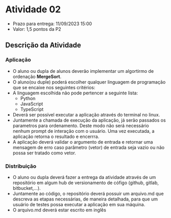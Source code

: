 # Atividade 02

- Prazo para entrega: 11/09/2023 15:00
- Valor: 1,5 pontos da P2

## Descrição da Atividade
### Aplicação
- O aluno ou dupla de alunos deverão implementar um algortirmo de ordenação __MergeSort__.  
- O aluno(ou duple) poderá escolher qualquer linguagem de programação que se encaixe nos seguintes critérios:
- A linguagem escolhida não pode pertencer a seguinte lista:
    - Python
    - JavaScript
    - TypeScript
- Deverá ser possível executar a aplicação através do terminal no linux.
- Juntamente a chamada de execução da aplicação, já serão passados os parametros para ordenamento. Deste modo não será necessário nenhum prompt de interação com o usuário. Uma vez executada, a aplicação retorna o resultado e encerrra.
- A aplicação deverá validar o argumento de entrada e retornar uma mensagem de erro caso parâmetro (vetor) de entrada seja vazio ou não possa ser tratado como vetor.

### Distribuição
- O aluno ou dupla deverá fazer a entrega da atividade através de um repositório em algum hub de versionamento de  cófigo (github, gitlab, bitbucket,...).
- Juntamente ao código, o repositório deverá possuir um arquivo.md que descreva as etapas necessárias, de maneira detalhada, para que um usuário de testes possa executar a aplicação em sua máquina.
- O arquivo.md deverá estar escrito em inglês
